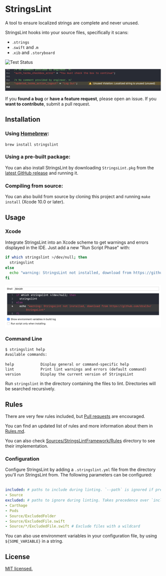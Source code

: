 # StringsLint

A tool to ensure localized strings are complete and never unused.

StringsLint hooks into your source files, specifically it scans:

- .`strings`
- .`swift` and .`m`
- .`xib` and `.storyboard`

![Test Status](https://travis-ci.org/dral3x/StringsLint.svg?branch=master)

![](assets/results.png)

If you **found a bug** or **have a feature request**, please open an issue.
If you **want to contribute**, submit a pull request.


## Installation

### Using [Homebrew](http://brew.sh/):

```
brew install stringslint
```

### Using a pre-built package:

You can also install StringsLint by downloading `StringsLint.pkg` from the [latest GitHub release](https://github.com/dral3x/StringsLint/releases/latest) and running it.

### Compiling from source:

You can also build from source by cloning this project and running `make install` (Xcode 10.0 or later).

## Usage

### Xcode

Integrate StringsLint into an Xcode scheme to get warnings and errors displayed
in the IDE. Just add a new "Run Script Phase" with:

```bash
if which stringslint >/dev/null; then
  stringslint
else
  echo "warning: StringsLint not installed, download from https://github.com/dral3x/StringsLint"
fi
```

![](assets/runscript.png)


### Command Line

```
$ stringslint help
Available commands:

help            Display general or command-specific help
lint            Print lint warnings and errors (default command)
version         Display the current version of StringsLint
```

Run `stringslint` in the directory containing the files to lint.
Directories will be searched recursively.

## Rules

There are very few rules included, but [Pull requests](CONTRIBUTING.md) are encouraged.

You can find an updated list of rules and more information about them in [Rules.md](Rules.md).

You can also check [Sources/StringsLintFramework/Rules](Sources/StringsLintFramework/Rules) directory to see their implementation.

### Configuration

Configure StringsLint by adding a `.stringslint.yml` file from the directory you'll run StringsLint from.
The following parameters can be configured:

```yaml

included: # paths to include during linting. `--path` is ignored if present.
- Source
excluded: # paths to ignore during linting. Takes precedence over `included`.
- Carthage
- Pods
- Source/ExcludedFolder
- Source/ExcludedFile.swift
- Source/*/ExcludedFile.swift # Exclude files with a wildcard
```

You can also use environment variables in your configuration file, by using `${SOME_VARIABLE}` in a string.

## License

[MIT licensed.](LICENSE)
